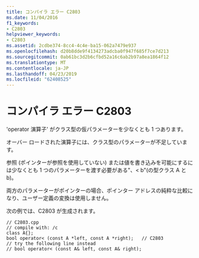 ```yaml
---
title: コンパイラ エラー C2803
ms.date: 11/04/2016
f1_keywords:
- C2803
helpviewer_keywords:
- C2803
ms.assetid: 2cdbe374-8cc4-4c4e-ba15-062a7479e937
ms.openlocfilehash: d20b8dde9f4134273adcba0f947f685f7ce7d213
ms.sourcegitcommit: 0ab61bc3d2b6cfbd52a16c6ab2b97a8ea1864f12
ms.translationtype: MT
ms.contentlocale: ja-JP
ms.lasthandoff: 04/23/2019
ms.locfileid: "62408525"
---
```

# <a name="compiler-error-c2803"></a>コンパイラ エラー C2803

'operator 演算子' がクラス型の仮パラメーターを少なくとも 1 つあります。

オーバー ロードされた演算子には、クラス型のパラメーターが不足しています。

参照 (ポインターが参照を使用していない) または値を書き込みを可能にするには少なくとも 1 つのパラメーターを渡す必要がある"、< b"(の型クラス A と b)。

両方のパラメーターがポインターの場合、ポインター アドレスの純粋な比較になり、ユーザー定義の変換は使用しません。

次の例では、C2803 が生成されます。

```
// C2803.cpp
// compile with: /c
class A{};
bool operator< (const A *left, const A *right);   // C2803
// try the following line instead
// bool operator< (const A& left, const A& right);
```